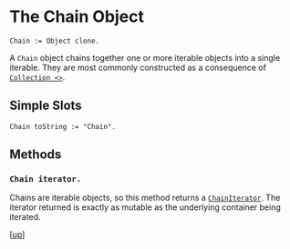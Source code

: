 
# The Chain Object

    Chain := Object clone.

A `Chain` object chains together one or more iterable objects into a
single iterable. They are most commonly constructed as a consequence
of [`Collection <>`](collection.md#collection--obj).

## Simple Slots

    Chain toString := "Chain".

## Methods

### `Chain iterator.`

Chains are iterable objects, so this method returns
a [`ChainIterator`](iterator.md#chainiterator). The iterator returned
is exactly as mutable as the underlying container being iterated.

[[up](.)]
